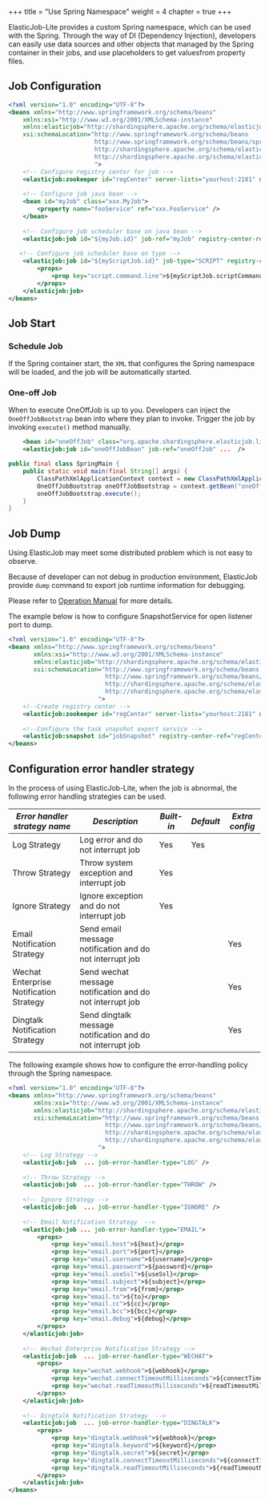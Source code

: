 +++
title = "Use Spring Namespace"
weight = 4
chapter = true
+++

ElasticJob-Lite provides a custom Spring namespace, which can be used with the Spring.
Through the way of DI (Dependency Injection), developers can easily use data sources and other objects that managed by the Spring container in their jobs, and use placeholders to get values ​​from property files.

## Job Configuration

```xml
<?xml version="1.0" encoding="UTF-8"?>
<beans xmlns="http://www.springframework.org/schema/beans"
    xmlns:xsi="http://www.w3.org/2001/XMLSchema-instance"
    xmlns:elasticjob="http://shardingsphere.apache.org/schema/elasticjob"
    xsi:schemaLocation="http://www.springframework.org/schema/beans 
                        http://www.springframework.org/schema/beans/spring-beans.xsd 
                        http://shardingsphere.apache.org/schema/elasticjob
                        http://shardingsphere.apache.org/schema/elasticjob/elasticjob.xsd
                        ">
    <!-- Configure registry center for job -->
    <elasticjob:zookeeper id="regCenter" server-lists="yourhost:2181" namespace="my-job" base-sleep-time-milliseconds="1000" max-sleep-time-milliseconds="3000" max-retries="3" ensemble-tracker="true"/>
    
    <!-- Configure job java bean -->
    <bean id="myJob" class="xxx.MyJob">
        <property name="fooService" ref="xxx.FooService" />
    </bean>
    
    <!-- Configure job scheduler base on java bean -->   
    <elasticjob:job id="${myJob.id}" job-ref="myJob" registry-center-ref="regCenter" sharding-total-count="${myJob.shardingTotalCount}" cron="${myJob.cron}" />
    
   <!-- Configure job scheduler base on type --> 
    <elasticjob:job id="${myScriptJob.id}" job-type="SCRIPT" registry-center-ref="regCenter" sharding-total-count="${myScriptJob.shardingTotalCount}" cron="${myScriptJob.cron}">
        <props>
            <prop key="script.command.line">${myScriptJob.scriptCommandLine}</prop>
        </props>
    </elasticjob:job>
</beans>
```

## Job Start

### Schedule Job

If the Spring container start, the `XML` that configures the Spring namespace will be loaded, and the job will be automatically started.

### One-off Job

When to execute OneOffJob is up to you. 
Developers can inject the `OneOffJobBootstrap` bean into where they plan to invoke.
Trigger the job by invoking `execute()` method manually.

```xml
    <bean id="oneOffJob" class="org.apache.shardingsphere.elasticjob.lite.example.job.simple.SpringSimpleJob" />
    <elasticjob:job id="oneOffJobBean" job-ref="oneOffJob" ...  />
```
```java
public final class SpringMain {
    public static void main(final String[] args) {
        ClassPathXmlApplicationContext context = new ClassPathXmlApplicationContext("classpath:META-INF/application-context.xml");
        OneOffJobBootstrap oneOffJobBootstrap = context.getBean("oneOffJobBean", OneOffJobBootstrap.class);
        oneOffJobBootstrap.execute();
    }
}
```

## Job Dump

Using ElasticJob may meet some distributed problem which is not easy to observe.

Because of developer can not debug in production environment, ElasticJob provide `dump` command to export job runtime information for debugging.

Please refer to [Operation Manual](/en/user-manual/elasticjob-lite/operation/dump) for more details.

The example below is how to configure SnapshotService for open listener port to dump.

```xml
<?xml version="1.0" encoding="UTF-8"?>
<beans xmlns="http://www.springframework.org/schema/beans"
       xmlns:xsi="http://www.w3.org/2001/XMLSchema-instance"
       xmlns:elasticjob="http://shardingsphere.apache.org/schema/elasticjob"
       xsi:schemaLocation="http://www.springframework.org/schema/beans
                           http://www.springframework.org/schema/beans/spring-beans.xsd
                           http://shardingsphere.apache.org/schema/elasticjob
                           http://shardingsphere.apache.org/schema/elasticjob/elasticjob.xsd
                         ">
    <!--Create registry center -->
    <elasticjob:zookeeper id="regCenter" server-lists="yourhost:2181" namespace="dd-job" base-sleep-time-milliseconds="1000" max-sleep-time-milliseconds="3000" max-retries="3" ensemble-tracker="true"/>
    
    <!--Configure the task snapshot export service -->
    <elasticjob:snapshot id="jobSnapshot" registry-center-ref="regCenter" dump-port="9999" />    
</beans>
```

## Configuration error handler strategy

In the process of using ElasticJob-Lite, when the job is abnormal, the following error handling strategies can be used.

| *Error handler strategy name*            | *Description*                                                 |  *Built-in*  | *Default*| *Extra config*   |
| ---------------------------------------- | ------------------------------------------------------------- |  -------     |  --------|  --------------  |
| Log Strategy                             | Log error and do not interrupt job                            |   Yes        |     Yes  |                  |
| Throw Strategy                           | Throw system exception and interrupt job                      |   Yes        |          |                  |
| Ignore Strategy                          | Ignore exception and do not interrupt job                     |   Yes        |          |                  |
| Email Notification Strategy              | Send email message notification and do not interrupt job      |              |          |    Yes           |
| Wechat Enterprise Notification Strategy  | Send wechat message notification and do not interrupt job     |              |          |    Yes           |
| Dingtalk Notification Strategy           | Send dingtalk message notification and do not interrupt job   |              |          |    Yes           |

The following example shows how to configure the error-handling policy through the Spring namespace.


```xml
<?xml version="1.0" encoding="UTF-8"?>
<beans xmlns="http://www.springframework.org/schema/beans"
       xmlns:xsi="http://www.w3.org/2001/XMLSchema-instance"
       xmlns:elasticjob="http://shardingsphere.apache.org/schema/elasticjob"
       xsi:schemaLocation="http://www.springframework.org/schema/beans
                           http://www.springframework.org/schema/beans/spring-beans.xsd
                           http://shardingsphere.apache.org/schema/elasticjob
                           http://shardingsphere.apache.org/schema/elasticjob/elasticjob.xsd
                         ">
    <!-- Log Strategy -->
    <elasticjob:job  ... job-error-handler-type="LOG" />
    
    <!-- Throw Strategy -->
    <elasticjob:job  ... job-error-handler-type="THROW" />
    
    <!-- Ignore Strategy -->
    <elasticjob:job  ... job-error-handler-type="IGNORE" />
    
    <!-- Email Notification Strategy  -->
    <elasticjob:job ... job-error-handler-type="EMAIL">
        <props>
            <prop key="email.host">${host}</prop>
            <prop key="email.port">${port}</prop>
            <prop key="email.username">${username}</prop>
            <prop key="email.password">${password}</prop>
            <prop key="email.useSsl">${useSsl}</prop>
            <prop key="email.subject">${subject}</prop>
            <prop key="email.from">${from}</prop>
            <prop key="email.to">${to}</prop>
            <prop key="email.cc">${cc}</prop>
            <prop key="email.bcc">${bcc}</prop>
            <prop key="email.debug">${debug}</prop>
        </props>
    </elasticjob:job>
    
    <!-- Wechat Enterprise Notification Strategy -->
    <elasticjob:job  ... job-error-handler-type="WECHAT">
        <props>
            <prop key="wechat.webhook">${webhook}</prop>
            <prop key="wechat.connectTimeoutMilliseconds">${connectTimeoutMilliseconds}</prop>
            <prop key="wechat.readTimeoutMilliseconds">${readTimeoutMilliseconds}</prop>
        </props>
    </elasticjob:job>
    
    <!-- Dingtalk Notification Strategy  -->
    <elasticjob:job  ... job-error-handler-type="DINGTALK">
        <props>
            <prop key="dingtalk.webhook">${webhook}</prop>
            <prop key="dingtalk.keyword">${keyword}</prop>
            <prop key="dingtalk.secret">${secret}</prop>
            <prop key="dingtalk.connectTimeoutMilliseconds">${connectTimeoutMilliseconds}</prop>
            <prop key="dingtalk.readTimeoutMilliseconds">${readTimeoutMilliseconds}</prop>
        </props>
    </elasticjob:job>
</beans>
```
